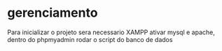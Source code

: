 # gerenciamento
Para inicializar o projeto sera necessario XAMPP
ativar mysql e apache, dentro do phpmyadmin rodar o script do banco de dados
